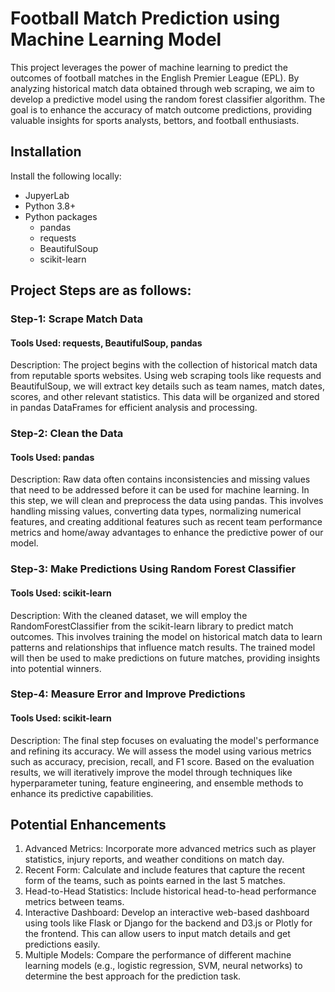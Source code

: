 # Football Match Prediction using Machine Learning Model 
This project leverages the power of machine learning to predict the outcomes of football matches in the English Premier League (EPL). By analyzing historical match data obtained through web scraping, we aim to develop a predictive model using the random forest classifier algorithm. The goal is to enhance the accuracy of match outcome predictions, providing valuable insights for sports analysts, bettors, and football enthusiasts.

## Installation
Install the following locally:
* JupyerLab
* Python 3.8+
* Python packages
    * pandas
    * requests
    * BeautifulSoup
    * scikit-learn

## Project Steps are as follows:

### Step-1: Scrape Match Data
#### Tools Used: requests, BeautifulSoup, pandas
Description: The project begins with the collection of historical match data from reputable sports websites. Using web scraping tools like requests and BeautifulSoup, we will extract key details such as team names, match dates, scores, and other relevant statistics. This data will be organized and stored in pandas DataFrames for efficient analysis and processing.

### Step-2: Clean the Data
#### Tools Used: pandas
Description: Raw data often contains inconsistencies and missing values that need to be addressed before it can be used for machine learning. In this step, we will clean and preprocess the data using pandas. This involves handling missing values, converting data types, normalizing numerical features, and creating additional features such as recent team performance metrics and home/away advantages to enhance the predictive power of our model.

### Step-3: Make Predictions Using Random Forest Classifier
#### Tools Used: scikit-learn
Description: With the cleaned dataset, we will employ the RandomForestClassifier from the scikit-learn library to predict match outcomes. This involves training the model on historical match data to learn patterns and relationships that influence match results. The trained model will then be used to make predictions on future matches, providing insights into potential winners.

### Step-4: Measure Error and Improve Predictions
#### Tools Used: scikit-learn
Description: The final step focuses on evaluating the model's performance and refining its accuracy. We will assess the model using various metrics such as accuracy, precision, recall, and F1 score. Based on the evaluation results, we will iteratively improve the model through techniques like hyperparameter tuning, feature engineering, and ensemble methods to enhance its predictive capabilities.

## Potential Enhancements
1. Advanced Metrics: Incorporate more advanced metrics such as player statistics, injury reports, and weather conditions on match day.
2. Recent Form: Calculate and include features that capture the recent form of the teams, such as points earned in the last 5 matches.
3. Head-to-Head Statistics: Include historical head-to-head performance metrics between teams.
4. Interactive Dashboard: Develop an interactive web-based dashboard using tools like Flask or Django for the backend and D3.js or Plotly for the frontend. This can allow users to input match details and get predictions easily.
5. Multiple Models: Compare the performance of different machine learning models (e.g., logistic regression, SVM, neural networks) to determine the best approach for the prediction task.